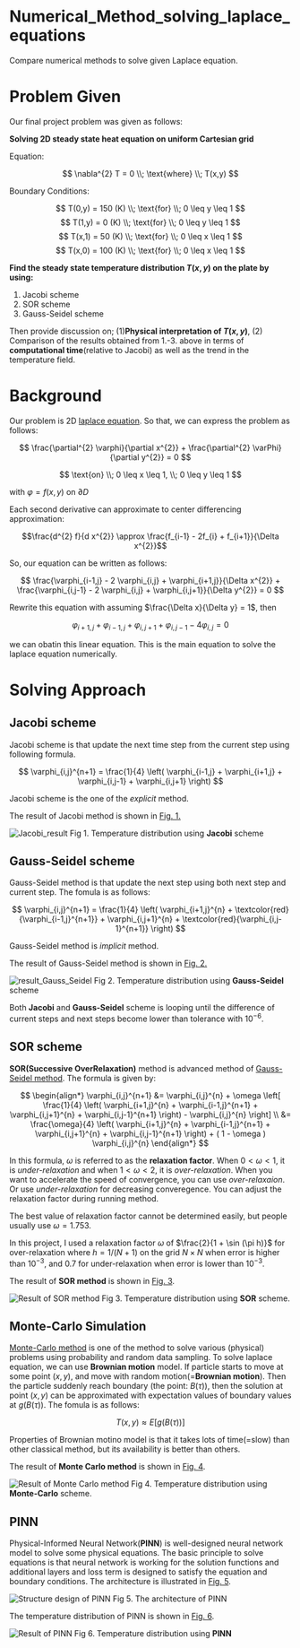 # Numerical_Method_solving_laplace_equations
Compare numerical methods to solve given Laplace equation.

# Problem Given
Our final project problem was given as follows:

**Solving 2D steady state heat equation on uniform Cartesian grid**

Equation:

$$ \nabla^{2} T = 0 \\; \text{where} \\; T(x,y) $$

Boundary Conditions:

$$ T(0,y) = 150 (K) \\; \text{for} \\; 0 \leq y \leq 1 $$
$$ T(1,y) = 0 (K) \\; \text{for} \\; 0 \leq y \leq 1 $$
$$ T(x,1) = 50 (K) \\; \text{for} \\; 0 \leq x \leq 1 $$
$$ T(x,0) = 100 (K) \\; \text{for} \\; 0 \leq x \leq 1 $$

**Find the steady state temperature distribution $T(x,y)$ on the plate by using:**

1. Jacobi scheme
2. SOR scheme
3. Gauss-Seidel scheme

Then provide discussion on; (1)**Physical interpretation of $T(x,y)$**, (2) Comparison of the results obtained from 1.-3. above in terms of **computational time**(relative to Jacobi) as well as the trend in the temperature field.


# Background
Our problem is 2D [laplace equation](https://en.wikipedia.org/wiki/Laplace%27s_equation). So that, we can express the problem as follows:

$$ \frac{\partial^{2} \varphi}{\partial x^{2}} + \frac{\partial^{2} \varPhi}{\partial y^{2}} = 0 $$

$$ \text{on} \\; 0 \leq x \leq 1, \\; 0 \leq y \leq 1 $$

with $\varphi = f(x,y)$ on $\partial D$

Each second derivative can approximate to center differencing approximation:

$$\frac{d^{2} f}{d x^{2}} \approx \frac{f_{i-1} - 2f_{i} + f_{i+1}}{\Delta x^{2}}$$

So, our equation can be written as follows:

$$ \frac{\varphi_{i-1,j} - 2 \varphi_{i,j} + \varphi_{i+1,j}}{\Delta x^{2}} + \frac{\varphi_{i,j-1} - 2 \varphi_{i,j} + \varphi_{i,j+1}}{\Delta y^{2}} = 0 $$

Rewrite this equation with assuming $\frac{\Delta x}{\Delta y} = 1$, then

$$ \varphi_{i+1,j} + \varphi_{i-1,j} + \varphi_{i,j+1} + \varphi_{i,j-1} - 4 \varphi_{i,j} = 0 $$

we can obatin this linear equation. This is the main equation to solve the laplace equation numerically.

# Solving Approach
## Jacobi scheme
Jacobi scheme is that update the next time step from the current step using following formula.

$$ \varphi_{i,j}^{n+1} = \frac{1}{4} \left( \varphi_{i-1,j} + \varphi_{i+1,j} + \varphi_{i,j-1} + \varphi_{i,j+1} \right) $$

Jacobi scheme is the one of the *explicit* method.

The result of Jacobi method is shown in [Fig. 1.](#fig1)

<a id="fig1"></a>
![Jacobi_result](Temp_Jacobi.png)
Fig 1. Temperature distribution using **Jacobi** scheme

## Gauss-Seidel scheme
Gauss-Seidel method is that update the next step using both next step and current step. The fomula is as follows:

$$ \varphi_{i,j}^{n+1} = \frac{1}{4} \left( \varphi_{i+1,j}^{n} + \textcolor{red}{\varphi_{i-1,j}^{n+1}} + \varphi_{i,j+1}^{n} + \textcolor{red}{\varphi_{i,j-1}^{n+1}} \right) $$

Gauss-Seidel method is *implicit* method.

The result of Gauss-Seidel method is shown in [Fig. 2.](#fig2)

<a id="fig2"></a>
![result_Gauss_Seidel](Temp_Gauss_Seidel.png)
Fig 2. Temperature distribution using **Gauss-Seidel** scheme

Both **Jacobi** and **Gauss-Seidel** scheme is looping until the difference of current steps and next steps become lower than tolerance with $10^{-6}$.

## SOR scheme
**SOR(Successive OverRelaxation)** method is advanced method of [Gauss-Seidel method](#gauss-seidel-scheme). The formula is given by:

$$
\begin{align*}
\varphi_{i,j}^{n+1} &= \varphi_{i,j}^{n} + \omega \left[ \frac{1}{4} \left( \varphi_{i+1,j}^{n} + \varphi_{i-1,j}^{n+1} + \varphi_{i,j+1}^{n} + \varphi_{i,j-1}^{n+1} \right) - \varphi_{i,j}^{n} \right] \\
&= \frac{\omega}{4} \left( \varphi_{i+1,j}^{n} + \varphi_{i-1,j}^{n+1} + \varphi_{i,j+1}^{n} + \varphi_{i,j-1}^{n+1} \right) + ( 1 - \omega ) \varphi_{i,j}^{n}
\end{align*}
$$

In this formula, $\omega$ is referred to as the **relaxation factor**.
When $0 < \omega < 1$, it is *under-relaxation* and when $1 < \omega < 2$, it is *over-relaxation*. When you want to accelerate the speed of convergence, you can use *over-relaxaion*. Or use *under-relaxation* for decreasing converegence. You can adjust the relaxation factor during running method.

The best value of relaxation factor cannot be determined easily, but people usually use $\omega = 1.753$.

In this project, I used a relaxation factor $\omega$ of $\frac{2}{1 + \sin (\pi h)}$ for over-relaxation where $h=1/(N+1)$ on the grid $N \times N$ when error is higher than $10^{-3}$, and $0.7$ for under-relaxation when error is lower than $10^{-3}$.

The result of **SOR method** is shown in [Fig. 3](#fig3).

<a id="fig3"></a>
![Result of SOR method](Temp_SOR.png)
Fig 3. Temperature distribution using **SOR** scheme.

## Monte-Carlo Simulation
[Monte-Carlo method](https://en.wikipedia.org/wiki/Monte_Carlo_method) is one of the method to solve various (physical) problems using probability and random data sampling. To solve laplace equation, we can use **Brownian motion** model. If particle starts to move at some point $(x,y)$, and move with random motion(=**Brownian motion**). Then the particle suddenly reach boundary (the point: $B(\tau)$), then the solution at point $(x,y)$ can be approximated with expectation values of boundary values at $g(B(\tau))$. The fomula is as follows:

$$
T(x,y) \approx E \left[ g(B(\tau)) \right]
$$

Properties of Brownian motino model is that it takes lots of time(=slow) than other classical method, but its availability is better than others.

The result of **Monte Carlo method** is shown in [Fig. 4](#fig4).

<a id="fig4"></a>
![Result of Monte Carlo method](figure_monte_carlo.png)
Fig 4. Temperature distribution using **Monte-Carlo** scheme.

## PINN
Physical-Informed Neural Network(**PINN**) is well-designed neural network model to solve some physical equations.
The basic principle to solve equations is that neural network is working for the solution functions and additional layers and loss term is designed to satisfy the equation and boundary conditions. The architecture is illustrated in [Fig. 5](#fig5).

<a id="fig5"></a>
![Structure design of PINN](PINN_design.png)
Fig 5. The architecture of PINN

The temperature distribution of PINN is shown in [Fig. 6](#fig6).

<a id="fig6"></a>
![Result of PINN](Temp_PINN.png)
Fig 6. Temperature distribution using **PINN**

